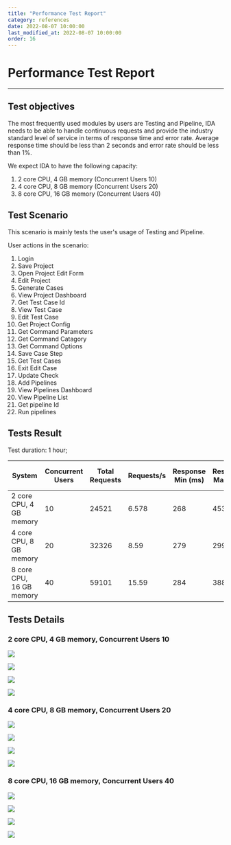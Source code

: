 ```yaml
---
title: "Performance Test Report"
category: references
date: 2022-08-07 10:00:00
last_modified_at: 2022-08-07 10:00:00
order: 16
---
```


# Performance Test Report
***

## Test objectives

The most frequently used modules by users are Testing and Pipeline, IDA needs to be able to handle continuous requests and provide the industry standard level of service in terms of response time and error rate. Average response time should be less than 2 seconds and error rate should be less than 1%.

We expect IDA to have the following capacity:

1. 2 core CPU, 4 GB memory (Concurrent Users 10)
2. 4 core CPU, 8 GB memory (Concurrent Users 20)
3. 8 core CPU, 16 GB memory (Concurrent Users 40)

## Test Scenario

This scenario is mainly tests the user's usage of Testing and Pipeline. 

User actions in the scenario:
1. Login
2. Save Project
3. Open Project Edit Form
4. Edit Project
5. Generate Cases
6. View Project Dashboard
7. Get Test Case Id
8. View Test Case
9. Edit Test Case
10. Get Project Config
11. Get Command Parameters
12. Get Command Catagory
13. Get Command Options
14. Save Case Step
15. Get Test Cases
16. Exit Edit Case
17. Update Check
18. Add Pipelines
19. View Pipelines Dashboard
20. View Pipeline List
22. Get pipeline Id
23. Run pipelines 

## Tests Result

Test duration: 1 hour;

System    | Concurrent Users | Total Requests  |Requests/s    | Response Min (ms)| Response Max (ms)| Response Mean (ms)  | Std Dev (ms)|%CPU  | %MEM        
     ----------|--------|--------|---------|---------|---------|------|-----|-------|---------
     2 core CPU, 4 GB memory | 10 | 24521 | 6.578 | 268| 4538| 664| 507| 68.7%| 47.4%
     4 core CPU, 8 GB memory | 20 | 32326 | 8.59 | 279| 29919| 1477| 1776| 69.7%| 40.5%
     8 core CPU, 16 GB memory| 40 | 59101 | 15.59 | 284| 38860| 1694| 2486| 65.5%| 36.3%

## Tests Details


### 2 core CPU, 4 GB memory, Concurrent Users 10

  ![][performance-2-4-c-indi] 
 
  ![][performance-2-4-c-rtpot] 
  
  ![][performance-2-4-c-norps] 
    
  ![][performance-2-4-c-noreps] 

### 4 core CPU, 8 GB memory, Concurrent Users 20

  ![][performance-4-8-c-indi] 

  ![][performance-4-8-c-rtpot] 
  
  ![][performance-4-8-c-norps] 
    
  ![][performance-4-8-c-noreps] 

### 8 core CPU, 16 GB memory, Concurrent Users 40

  ![][performance-8-16-c-indi] 

  ![][performance-8-16-c-rtpot] 
  
  ![][performance-8-16-c-norps] 
    
  ![][performance-8-16-c-noreps] 




[performance-2-4-c-indi]: ../images/references/performance-2-4-c-indi.png
[performance-2-4-c-rtpot]: ../images/references/performance-2-4-c-rtpot.png
[performance-2-4-c-norps]: ../images/references/performance-2-4-c-norps.png
[performance-2-4-c-noreps]: ../images/references/performance-2-4-c-noreps.png
[performance-4-8-c-indi]: ../images/references/performance-4-8-c-indi.png
[performance-4-8-c-rtpot]: ../images/references/performance-4-8-c-rtpot.png
[performance-4-8-c-norps]: ../images/references/performance-4-8-c-norps.png
[performance-4-8-c-noreps]: ../images/references/performance-4-8-c-noreps.png
[performance-8-16-c-indi]: ../images/references/performance-8-16-c-indi.png
[performance-8-16-c-rtpot]: ../images/references/performance-8-16-c-rtpot.png
[performance-8-16-c-norps]: ../images/references/performance-8-16-c-norps.png
[performance-8-16-c-noreps]: ../images/references/performance-8-16-c-noreps.png

